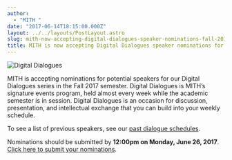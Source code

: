 ```yaml
---
author:
  - "MITH "
date: "2017-06-14T18:15:00.000Z"
layout: ../../layouts/PostLayout.astro
slug: mith-now-accepting-digital-dialogues-speaker-nominations-fall-2017
title: MITH is now accepting Digital Dialogues speaker nominations for Fall 2017!
---
```


![Digital Dialogues](/assets/images/2009-12-header_digital-dialogues-h.jpg)

MITH is accepting nominations for potential speakers for our Digital Dialogues series in the Fall 2017 semester. Digital Dialogues is MITH’s signature events program, held almost every week while the academic semester is in session. Digital Dialogues is an occasion for discussion, presentation, and intellectual exchange that you can build into your weekly schedule.

To see a list of previous speakers, see our [past dialogue schedules](http://mith.umd.edu/digital-dialogues/past-dialogue-schedules/).

Nominations should be submitted by **12:00pm on Monday, June 26, 2017**. [Click here to submit your nominations](https://goo.gl/forms/riq4PtNp1XJC68EG2).
